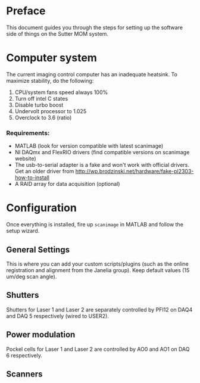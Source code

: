 # Preface
This document guides you through the steps for setting up the software side of things on the Sutter MOM system.

# Computer system
The current imaging control computer has an inadequate heatsink. To maximize stability, do the following:
1. CPU/system fans speed always 100%
1. Turn off intel C states
1. Disable turbo boost
1. Undervolt processor to 1.025
1. Overclock to 3.6 (ratio)

### Requirements:
* MATLAB (look for version compatible with latest scanimage)
* NI DAQmx and FlexRIO drivers (find compatible versions on scanimage website)
* The usb-to-serial adapter is a fake and won't work with official drivers. Get an older driver from http://wp.brodzinski.net/hardware/fake-pl2303-how-to-install
* A RAID array for data acquisition (optional)

# Configuration
Once everything is installed, fire up `scanimage` in MATLAB and follow the setup wizard.

## General Settings
This is where you can add your custom scripts/plugins (such as the online registration and alignment from the Janelia group). Keep default values (15 um/deg scan angle).

## Shutters
Shutters for Laser 1 and Laser 2 are separately controlled by PFI12 on DAQ4 and DAQ 5 respectively (wired to USER2).

## Power modulation
Pockel cells for Laser 1 and Laser 2 are controlled by AO0 and AO1 on DAQ 6 respectively.

## Scanners
